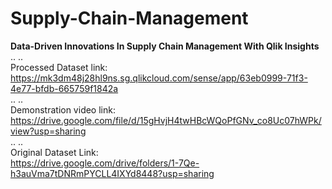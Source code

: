 # Supply-Chain-Management
**Data-Driven Innovations In Supply Chain Management With Qlik Insights**
<br>..
..<br>
Processed Dataset link:<br>
https://mk3dm48j28hl9ns.sg.qlikcloud.com/sense/app/63eb0999-71f3-4e77-bfdb-665759f1842a
<br>..
..<br>
Demonstration video link:<br>
https://drive.google.com/file/d/15gHvjH4twHBcWQoPfGNv_co8Uc07hWPk/view?usp=sharing
<br>..
..<br>
Original Dataset Link:<br>
https://drive.google.com/drive/folders/1-7Qe-h3auVma7tDNRmPYCLL4IXYd8448?usp=sharing
